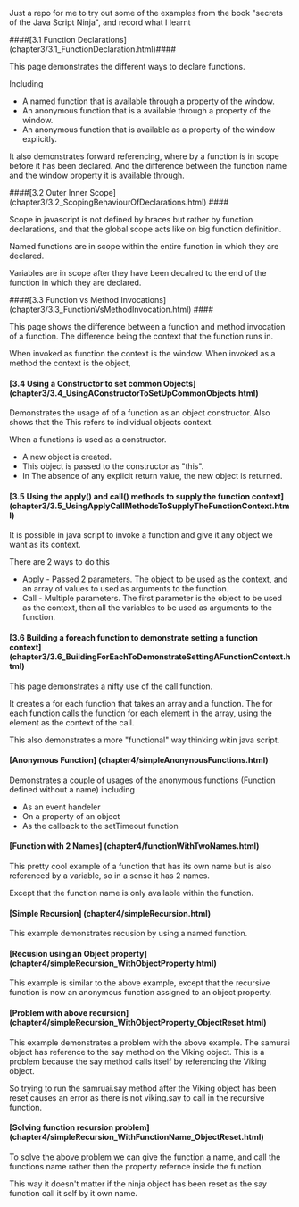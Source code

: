Just a repo for me to try out some of the examples from the book "secrets of the Java Script Ninja", and record what I learnt

####[3.1 Function Declarations] (chapter3/3.1_FunctionDeclaration.html)####

This page demonstrates the different ways to declare functions. 

Including
* A named function that is available through a property of the window.
* An anonymous function that is a available through a property of the window. 
* An anonymous function that is available as a property of the window explicitly. 

It also demonstrates forward referencing, where by a function is in scope before it has been declared. And the difference between the function name and the window property it is available through.


####[3.2 Outer Inner Scope] (chapter3/3.2_ScopingBehaviourOfDeclarations.html) ####

Scope in javascript is not defined by braces but rather by function declarations, and that the global scope acts like on big function definition.

Named functions are in scope within the entire function in which they are declared. 

Variables are in scope after they have been decalred to the end of the function in which they are declared. 


####[3.3 Function vs Method Invocations] (chapter3/3.3_FunctionVsMethodInvocation.html) ####

This page shows the difference between a function and method invocation of a function. The difference being the context that the function runs in. 

When invoked as function the context is the window. When invoked as a method the context is the object, 


#### [3.4 Using a Constructor to set common Objects] (chapter3/3.4_UsingAConstructorToSetUpCommonObjects.html) ####

Demonstrates the usage of of a function as an object constructor. Also shows that the This refers to individual objects context.

When a functions is used as a constructor. 
* A new object is created. 
* This object is passed to the constructor as "this".
* In The absence of any explicit return value, the new object is returned.


#### [3.5 Using the apply() and call() methods to supply the function context] (chapter3/3.5_UsingApplyCallMethodsToSupplyTheFunctionContext.html) ####

It is possible in java script to invoke a function and give it any object we want as its context. 

There are 2 ways to do this

* Apply - Passed 2 parameters. The object to be used as the context, and an array of values to used as arguments to the function.
* Call - Multiple parameters. The first parameter is the object to be used as the context, then all the variables to be used as arguments to the function.


#### [3.6 Building a foreach function to demonstrate setting a function context] (chapter3/3.6_BuildingForEachToDemonstrateSettingAFunctionContext.html) ####

This page demonstrates a nifty use of the call function. 

It creates a for each function that takes an array and a function. The for each function calls the function for each element in the array, using the element 
as the context of the call. 

This also demonstrates a more "functional" way thinking witin java script. 

#### [Anonymous Function] (chapter4/simpleAnonynousFunctions.html) ####

Demonstrates a couple of usages of the anonymous functions (Function defined without a name) including

* As an event handeler
* On a property of an object
* As the callback to the setTimeout function

#### [Function with 2 Names] (chapter4/functionWithTwoNames.html) ####

This pretty cool example of a function that has its own name but is also referenced by a variable, so in a sense it has 2 names. 

Except that the function name is only available within the function. 



#### [Simple Recursion] (chapter4/simpleRecursion.html) ####

This example demonstrates recusion by using a named function. 

#### [Recusion using an Object property] (chapter4/simpleRecursion_WithObjectProperty.html) ####

This example is similar to the above example, except that the recursive function is now an anonymous function assigned to an object property. 

#### [Problem with above recursion] (chapter4/simpleRecursion_WithObjectProperty_ObjectReset.html) ####

This example demonstrates a problem with the above example. The samurai object has reference to the say method on the Viking object. This is a problem because the say method calls itself by referencing the Viking object. 

So trying to run the samruai.say method after the Viking object has been reset causes an error as there is not viking.say to call in the recursive function.

#### [Solving function recursion problem] (chapter4/simpleRecursion_WithFunctionName_ObjectReset.html) ####

To solve the above problem we can give the function a name, and call the functions name rather then the property refernce inside the function. 

This way it doesn't matter if the ninja object has been reset as the say function call it self by it own name. 
